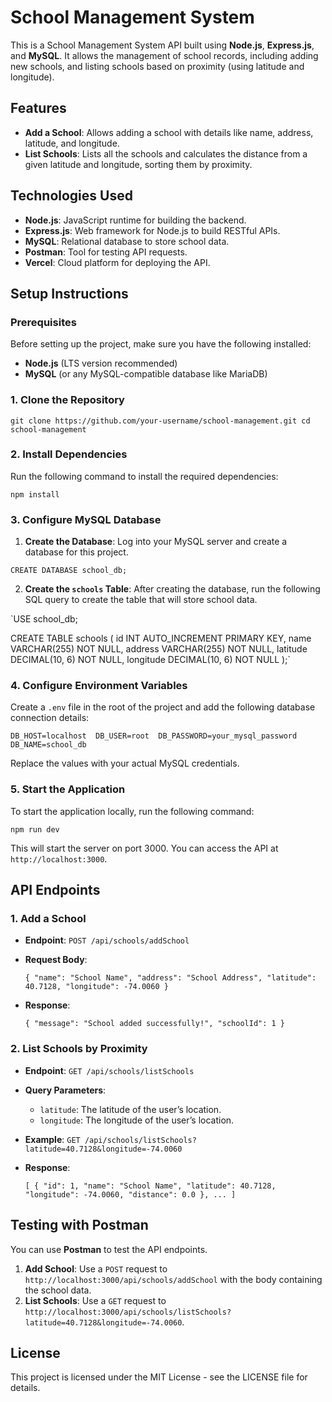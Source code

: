 # School Management System

[](https://github.com/Anilcodes01/School_management/tree/main#school-management-system)

This is a School Management System API built using  **Node.js**,  **Express.js**, and  **MySQL**. It allows the management of school records, including adding new schools, and listing schools based on proximity (using latitude and longitude).

## Features

[](https://github.com/Anilcodes01/School_management/tree/main#features)

-   **Add a School**: Allows adding a school with details like name, address, latitude, and longitude.
-   **List Schools**: Lists all the schools and calculates the distance from a given latitude and longitude, sorting them by proximity.

## Technologies Used

[](https://github.com/Anilcodes01/School_management/tree/main#technologies-used)

-   **Node.js**: JavaScript runtime for building the backend.
-   **Express.js**: Web framework for Node.js to build RESTful APIs.
-   **MySQL**: Relational database to store school data.
-   **Postman**: Tool for testing API requests.
-   **Vercel**: Cloud platform for deploying the API.

## Setup Instructions

[](https://github.com/Anilcodes01/School_management/tree/main#setup-instructions)

### Prerequisites

[](https://github.com/Anilcodes01/School_management/tree/main#prerequisites)

Before setting up the project, make sure you have the following installed:

-   **Node.js**  (LTS version recommended)
-   **MySQL**  (or any MySQL-compatible database like MariaDB)

### 1. Clone the Repository

[](https://github.com/Anilcodes01/School_management/tree/main#1-clone-the-repository)

`git clone https://github.com/your-username/school-management.git cd school-management`

### 2. Install Dependencies

[](https://github.com/Anilcodes01/School_management/tree/main#2-install-dependencies)

Run the following command to install the required dependencies:

`npm install`

### 3. Configure MySQL Database

[](https://github.com/Anilcodes01/School_management/tree/main#3-configure-mysql-database)

1.  **Create the Database**: Log into your MySQL server and create a database for this project.

`CREATE DATABASE school_db;`

2.  **Create the  `schools`  Table**: After creating the database, run the following SQL query to create the table that will store school data.

`USE school_db;

CREATE TABLE schools ( 
id   INT AUTO_INCREMENT PRIMARY KEY, 
name VARCHAR(255) NOT NULL,
address VARCHAR(255) NOT NULL, 
latitude DECIMAL(10, 6) NOT NULL, 
longitude DECIMAL(10, 6) NOT NULL );`

### 4. Configure Environment Variables

[](https://github.com/Anilcodes01/School_management/tree/main#4-configure-environment-variables)

Create a  `.env`  file in the root of the project and add the following database connection details:

`DB_HOST=localhost 
DB_USER=root 
DB_PASSWORD=your_mysql_password 
DB_NAME=school_db`

Replace the values with your actual MySQL credentials.

### 5. Start the Application

[](https://github.com/Anilcodes01/School_management/tree/main#5-start-the-application)

To start the application locally, run the following command:

`npm run dev`

This will start the server on port 3000. You can access the API at  `http://localhost:3000`.

## API Endpoints

[](https://github.com/Anilcodes01/School_management/tree/main#api-endpoints)

### 1. Add a School

[](https://github.com/Anilcodes01/School_management/tree/main#1-add-a-school)

-   **Endpoint**:  `POST /api/schools/addSchool`
    
-   **Request Body**:
    
    `{ "name": "School Name", "address": "School Address", "latitude": 40.7128, "longitude": -74.0060 }`
    
-   **Response**:
    
    `{ "message": "School added successfully!", "schoolId": 1 }`
    

### 2. List Schools by Proximity

[](https://github.com/Anilcodes01/School_management/tree/main#2-list-schools-by-proximity)

-   **Endpoint**:  `GET /api/schools/listSchools`
    
-   **Query Parameters**:
    
    -   `latitude`: The latitude of the user’s location.
    -   `longitude`: The longitude of the user’s location.
-   **Example**:  `GET /api/schools/listSchools?latitude=40.7128&longitude=-74.0060`
    
-   **Response**:
    
    `[ { "id": 1, "name": "School Name", "latitude": 40.7128, "longitude": -74.0060, "distance": 0.0 }, ... ]`
    

## Testing with Postman

[](https://github.com/Anilcodes01/School_management/tree/main#testing-with-postman)

You can use  **Postman**  to test the API endpoints.

1.  **Add School**: Use a  `POST`  request to  `http://localhost:3000/api/schools/addSchool`  with the body containing the school data.
2.  **List Schools**: Use a  `GET`  request to  `http://localhost:3000/api/schools/listSchools?latitude=40.7128&longitude=-74.0060`.

## License

[](https://github.com/Anilcodes01/School_management/tree/main#license)

This project is licensed under the MIT License - see the LICENSE file for details.
